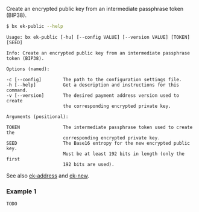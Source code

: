 Create an encrypted public key from an intermediate passphrase token (BIP38).
```sh
$ bx ek-public --help
```
```
Usage: bx ek-public [-hu] [--config VALUE] [--version VALUE] [TOKEN]     
[SEED]                                                                   

Info: Create an encrypted public key from an intermediate passphrase     
token (BIP38).                                                           

Options (named):

-c [--config]        The path to the configuration settings file.        
-h [--help]          Get a description and instructions for this command.  
-v [--version]       The desired payment address version used to create  
                     the corresponding encrypted private key.            

Arguments (positional):

TOKEN                The intermediate passphrase token used to create the
                     corresponding encrypted private key.                
SEED                 The Base16 entropy for the new encrypted public key.
                     Must be at least 192 bits in length (only the first 
                     192 bits are used).
```
See also [ek-address](bx-ek-address) and [ek-new](bx-ek-new).
### Example 1
```sh
TODO
```